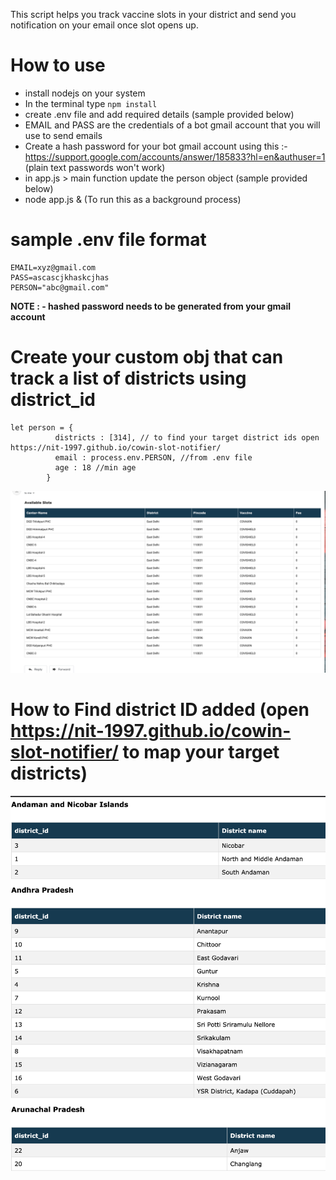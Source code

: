 This script helps you track vaccine slots in your district and send you notification on your email once slot opens up.

# How to use

- install nodejs on your system 
- In the terminal type ```npm install```
- create .env file and add required details (sample provided below)
- EMAIL and PASS are the credentials of a bot gmail account that you will use to send emails
- Create a hash password for your bot gmail account using this :- https://support.google.com/accounts/answer/185833?hl=en&authuser=1 (plain text passwords won't work)
- in app.js > main function update the person object (sample provided below)
- node app.js & (To run this as a background process)

# sample .env file format
```
EMAIL=xyz@gmail.com
PASS=ascascjkhaskcjhas 
PERSON="abc@gmail.com"
```
**NOTE : - hashed password needs to be generated from your gmail account**


# Create your custom  obj that can track a list of districts using district_id
```
let person = {
          districts : [314], // to find your target district ids open https://nit-1997.github.io/cowin-slot-notifier/
          email : process.env.PERSON, //from .env file
          age : 18 //min age
        }
```

![alt text](https://github.com/Nit-1997/cowin-slot-notifier/blob/main/screen.png?raw=true)

# How to Find district ID added (open https://nit-1997.github.io/cowin-slot-notifier/ to map your target districts)
![alt text](https://github.com/Nit-1997/cowin-slot-notifier/blob/main/district.png?raw=true)
